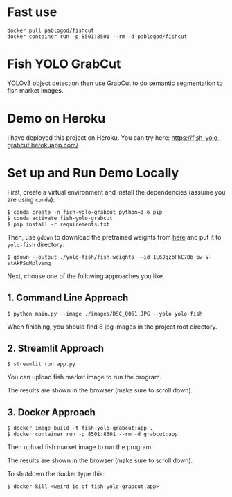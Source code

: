# Fast use
```
docker pull pablogod/fishcut
docker container run -p 8501:8501 --rm -d pablogod/fishcut
```

# Fish YOLO GrabCut
YOLOv3 object detection then use GrabCut to do semantic segmentation to fish market images.

# Demo on Heroku
I have deployed this project on Heroku. You can try here: https://fish-yolo-grabcut.herokuapp.com/

# Set up and Run Demo Locally
First, create a virtual environment and install the dependencies (assume you are using `conda`):
```
$ conda create -n fish-yolo-grabcut python=3.6 pip 
$ conda activate fish-yolo-grabcut
$ pip install -r requirements.txt
```

Then, use `gdown` to download the pretrained weights from [here](https://drive.google.com/file/d/1L6JgzbFhC7Bb_5w_V-stAkPSgMplvsmq/view?usp=sharing) and put it to `yolo-fish` directory:
```
$ gdown --output ./yolo-fish/fish.weights --id 1L6JgzbFhC7Bb_5w_V-stAkPSgMplvsmq
```

Next, choose one of the following approaches you like.

## 1. Command Line Approach
```
$ python main.py --image ./images/DSC_0061.JPG --yolo yolo-fish
```

When finishing, you should find 8 jpg images in the project root directory.

## 2. Streamlit Approach
```
$ streamlit run app.py
```

You can upload fish market image to run the program.

The results are shown in the browser (make sure to scroll down).

## 3. Docker Approach
```
$ docker image build -t fish-yolo-grabcut:app .
$ docker container run -p 8501:8501 --rm -d grabcut:app
```

Then upload fish market image to run the program.

The results are shown in the browser (make sure to scroll down).

To shutdown the docker type this:
```
$ docker kill <weird id of fish-yolo-grabcut.app>
```
